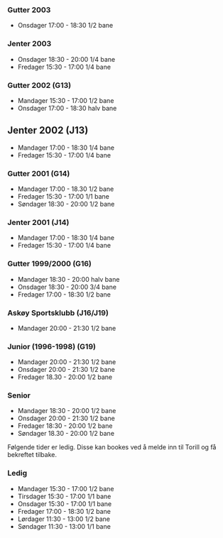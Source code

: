 


### Gutter 2003
* Onsdager 17:00 - 18:30 1/2 bane

### Jenter 2003
* Onsdager 18:30 - 20:00 1/4 bane
* Fredager 15:30 - 17:00 1/4 bane

### Gutter 2002 (G13)
* Mandager 15:30 - 17:00 1/2 bane
* Onsdager 17:00 - 18:30 halv bane

## Jenter 2002 (J13)
* Mandager 17:00 - 18:30 1/4 bane
* Fredager 15:30 - 17:00 1/4 bane

### Gutter 2001 (G14)
* Mandager 17:00 - 18.30 1/2 bane
* Fredager 15:30 - 17:00 1/1 bane
* Søndager 18:30 - 20:00 1/2 bane

### Jenter 2001 (J14)
* Mandager 17:00 - 18:30 1/4 bane
* Fredager 15:30 - 17:00 1/4 bane

### Gutter 1999/2000 (G16)
* Mandager 18:30 - 20:00 halv bane
* Onsdager 18:30 - 20:00 3/4 bane
* Fredager 17:00 - 18:30 1/2 bane

### Askøy Sportsklubb (J16/J19)
* Mandager 20:00 - 21:30 1/2 bane

### Junior (1996-1998) (G19)
* Mandager 20:00 - 21:30 1/2 bane
* Onsdager 20:00 - 21:30 1/2 bane
* Fredager 18.30 - 20:00 1/2 bane

### Senior
* Mandager 18:30 - 20:00 1/2 bane
* Onsdager 20:00 - 21:30 1/2 bane
* Fredager 18:30 - 20:00 1/2 bane
* Søndager 18.30 - 20:00 1/2 bane

Følgende tider er ledig. Disse kan bookes ved å melde inn til Torill og få bekreftet tilbake. 

### Ledig
* Mandager 15:30 - 17:00 1/2 bane
* Tirsdager 15:30 - 17:00 1/1 bane
* Onsdager 15:30 - 17:00 1/1 bane
* Fredager 17:00 - 18:30 1/2 bane
* Lørdager 11:30 - 13:00 1/2 bane
* Søndager 11:30 - 13:00 1/1 bane
